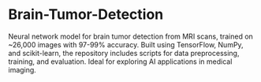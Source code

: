 # Brain-Tumor-Detection
Neural network model for brain tumor detection from MRI scans, trained on ~26,000 images with 97-99% accuracy. Built using TensorFlow, NumPy, and scikit-learn, the repository includes scripts for data preprocessing, training, and evaluation. Ideal for exploring AI applications in medical imaging.
